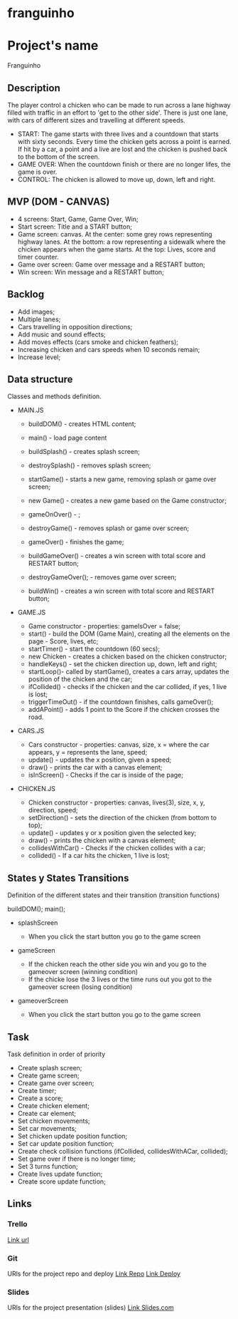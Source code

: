 # franguinho

# Project's name
Franguinho


## Description
The player control a chicken who can be made to run across a lane highway filled with traffic in an effort to 'get to the other side'. 
There is just one lane, with cars of different sizes and travelling at different speeds.
- START: 
The game starts with three lives and a countdown that starts with sixty seconds.
Every time the chicken gets across a point is earned. 
If hit by a car, a point and a live are lost and the chicken is pushed back to the bottom of the screen.
- GAME OVER: 
When the countdown finish or there are no longer lifes, the game is over.
- CONTROL: 
The chicken is allowed to move up, down, left and right. 


## MVP (DOM - CANVAS)
- 4 screens: Start, Game, Game Over, Win;
- Start screen: Title and a START button;
- Game screen: canvas. At the center: some grey rows representing highway lanes. At the bottom: a row representing a sidewalk where the chicken appears when the game starts. At the top: Lives, score and timer counter.
- Game over screen: Game over message and a RESTART button;
- Win screen: Win message and a RESTART button;


## Backlog
- Add images;
- Multiple lanes;
- Cars travelling in opposition directions;
- Add music and sound effects;
- Add moves effects (cars smoke and chicken feathers);
- Increasing chicken and cars speeds when 10 seconds remain;
- Increase level;


## Data structure
Classes and methods definition.

- MAIN.JS

  - buildDOM() - creates HTML content;
  - main() - load page content
  - buildSplash() - creates splash screen;
  - destroySplash() - removes splash screen;
  - startGame() - starts a new game, removing splash or game over screen;
     
  - new Game() - creates a new game based on the Game constructor;
  - gameOnOver() - ;
  - destroyGame() - removes splash or game over screen;  

  - gameOver() - finishes the game;
  - buildGameOver() - creates a win screen with total score and RESTART button;
  - destroyGameOver(); - removes game over screen;

  - buildWin() - creates a win screen with total score and RESTART button;

- GAME.JS

  - Game constructor - properties: gameIsOver = false;
  - start() - build the DOM (Game Main), creating all the elements on the page - Score, lives, etc;
  - startTimer() - start the countdown (60 secs);
  - new Chicken - creates a chicken based on the chicken constructor;
  - handleKeys() - set the chicken direction up, down, left and right;
  - startLoop()- called by startGame(), creates a cars array, updates the position of the chicken and the car;
  - ifCollided() - checks if the chicken and the car collided, if yes, 1 live is lost;
  - triggerTimeOut() - if the countdown finishes, calls gameOver();
  - addAPoint() - adds 1 point to the Score if the chicken crosses the road.

- CARS.JS

  - Cars constructor - properties: canvas, size, x = where the car appears, y = represents the lane, speed;
  - update() - updates the x position, given a speed;
  - draw() - prints the car with a canvas element;
  - isInScreen() - Checks if the car is inside of the page;

- CHICKEN.JS

  - Chicken constructor - properties: canvas, lives(3), size, x, y, direction, speed;
  - setDirection() - sets the direction of the chicken (from bottom to top);
  - update() - updates y or x position given the selected key;
  - draw() - prints the chicken with a canvas element;
  - collidesWithCar() - Checks if the chicken collides with a car;
  - collided() - If a car hits the chicken, 1 live is lost;
  

## States y States Transitions
Definition of the different states and their transition (transition functions)

  buildDOM();
  main();

- splashScreen
  - When you click the start button you go to the game screen 

- gameScreen
  - If the chicken reach the other side you win and you go to the gameover screen (winning condition)
  - If the chicke lose the 3 lives or the time runs out you got to the gameover screen (losing condition)

- gameoverScreen
  - When you click the start button you go to the game screen 

## Task
Task definition in order of priority
- Create splash screen;
- Create game screen;
- Create game over screen;
- Create timer;
- Create a score;
- Create chicken element;
- Create car element;
- Set chicken movements;
- Set car movements;
- Set chicken update position function;
- Set car update position function;
- Create check collision functions (ifCollided, collidesWithACar, collided);
- Set game over if there is no longer time;
- Set 3 turns function;
- Create lives update function;
- Create score update function;


## Links


### Trello
[Link url](https://trello.com/b/CzLWHiMJ/franginho)


### Git
URls for the project repo and deploy
[Link Repo](https://github.com/Caroline-GMR/franguinho)
[Link Deploy](http://github.com)


### Slides
URls for the project presentation (slides)
[Link Slides.com](http://slides.com)
